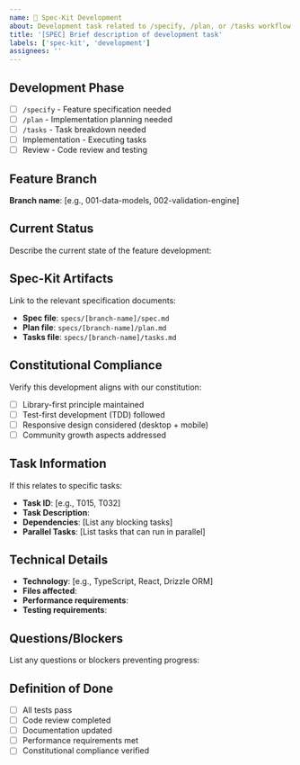 ```yaml
---
name: 🔧 Spec-Kit Development
about: Development task related to /specify, /plan, or /tasks workflow
title: '[SPEC] Brief description of development task'
labels: ['spec-kit', 'development']
assignees: ''
---
```


## Development Phase
- [ ] `/specify` - Feature specification needed
- [ ] `/plan` - Implementation planning needed
- [ ] `/tasks` - Task breakdown needed
- [ ] Implementation - Executing tasks
- [ ] Review - Code review and testing

## Feature Branch
**Branch name**: [e.g., 001-data-models, 002-validation-engine]

## Current Status
Describe the current state of the feature development:

## Spec-Kit Artifacts
Link to the relevant specification documents:
- **Spec file**: `specs/[branch-name]/spec.md`
- **Plan file**: `specs/[branch-name]/plan.md`
- **Tasks file**: `specs/[branch-name]/tasks.md`

## Constitutional Compliance
Verify this development aligns with our constitution:
- [ ] Library-first principle maintained
- [ ] Test-first development (TDD) followed
- [ ] Responsive design considered (desktop + mobile)
- [ ] Community growth aspects addressed

## Task Information
If this relates to specific tasks:
- **Task ID**: [e.g., T015, T032]
- **Task Description**:
- **Dependencies**: [List any blocking tasks]
- **Parallel Tasks**: [List tasks that can run in parallel]

## Technical Details
- **Technology**: [e.g., TypeScript, React, Drizzle ORM]
- **Files affected**:
- **Performance requirements**:
- **Testing requirements**:

## Questions/Blockers
List any questions or blockers preventing progress:

## Definition of Done
- [ ] All tests pass
- [ ] Code review completed
- [ ] Documentation updated
- [ ] Performance requirements met
- [ ] Constitutional compliance verified
